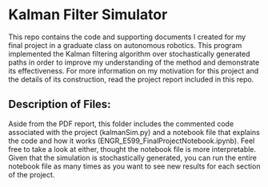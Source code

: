 # Kalman Filter Simulator

This repo contains the code and supporting documents I created for my final project in a graduate class on autonomous robotics. This program implemented the Kalman filtering algorithm over stochastically generated paths in order to improve my understanding of the method and demonstrate its effectiveness. For more information on my motivation for this project and the details of its construction, read the project report included in this repo. 

## Description of Files:
Aside from the PDF report, this folder includes the commented code associated with the project (kalmanSim.py) and a notebook file that explains the code and how it works (ENGR_E599_FinalProjectNotebook.ipynb). Feel free to take a look at either, thought the notebook file is more interpretable. Given that the simulation is stochastically generated, you can run the entire notebook file as many times as you want to see new results for each section of the project. 
